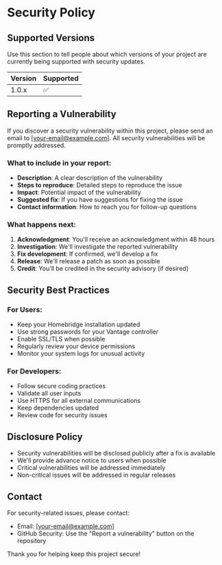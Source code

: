 # Security Policy

## Supported Versions

Use this section to tell people about which versions of your project are currently being supported with security updates.

| Version | Supported          |
| ------- | ------------------ |
| 1.0.x   | :white_check_mark: |

## Reporting a Vulnerability

If you discover a security vulnerability within this project, please send an email to [your-email@example.com]. All security vulnerabilities will be promptly addressed.

### What to include in your report:

- **Description**: A clear description of the vulnerability
- **Steps to reproduce**: Detailed steps to reproduce the issue
- **Impact**: Potential impact of the vulnerability
- **Suggested fix**: If you have suggestions for fixing the issue
- **Contact information**: How to reach you for follow-up questions

### What happens next:

1. **Acknowledgment**: You'll receive an acknowledgment within 48 hours
2. **Investigation**: We'll investigate the reported vulnerability
3. **Fix development**: If confirmed, we'll develop a fix
4. **Release**: We'll release a patch as soon as possible
5. **Credit**: You'll be credited in the security advisory (if desired)

## Security Best Practices

### For Users:
- Keep your Homebridge installation updated
- Use strong passwords for your Vantage controller
- Enable SSL/TLS when possible
- Regularly review your device permissions
- Monitor your system logs for unusual activity

### For Developers:
- Follow secure coding practices
- Validate all user inputs
- Use HTTPS for all external communications
- Keep dependencies updated
- Review code for security issues

## Disclosure Policy

- Security vulnerabilities will be disclosed publicly after a fix is available
- We'll provide advance notice to users when possible
- Critical vulnerabilities will be addressed immediately
- Non-critical issues will be addressed in regular releases

## Contact

For security-related issues, please contact:
- Email: [your-email@example.com]
- GitHub Security: Use the "Report a vulnerability" button on the repository

Thank you for helping keep this project secure! 